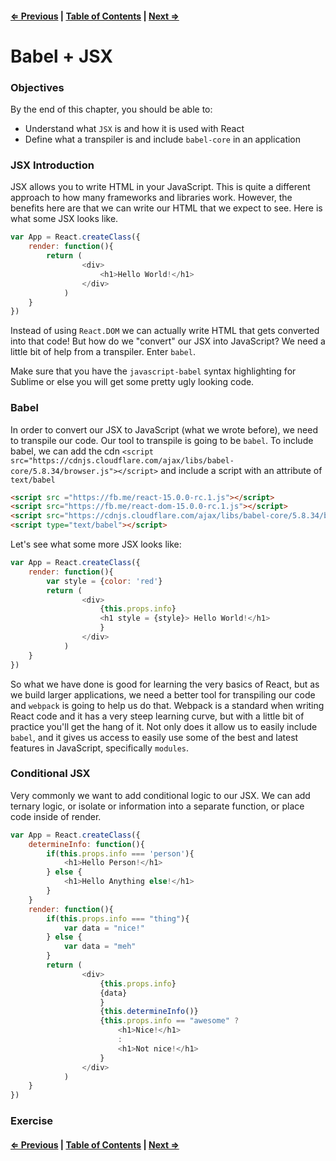 #### [⇐ Previous](./01-intro.md) | [Table of Contents](./../readme.md) | [Next ⇒](./03-webpack.md)

# Babel + JSX

### Objectives

By the end of this chapter, you should be able to:

- Understand what `JSX` is and how it is used with React
- Define what a transpiler is and include `babel-core` in an application

### JSX Introduction

JSX allows you to write HTML in your JavaScript. This is quite a different approach to how many frameworks and libraries work. However, the benefits here are that we can write our HTML that we expect to see. Here is what some JSX looks like.

```js
var App = React.createClass({
    render: function(){
        return (
                <div>
                    <h1>Hello World!</h1>
                </div>
            )
    }
})
```

Instead of using `React.DOM` we can actually write HTML that gets converted into that code! But how do we "convert" our JSX into JavaScript? We need a little bit of help from a transpiler. Enter `babel`.

Make sure that you have the `javascript-babel` syntax highlighting for Sublime or else you will get some pretty ugly looking code.

### Babel

In order to convert our JSX to JavaScript (what we wrote before), we need to transpile our code. Our tool to transpile is going to be `babel`. To include babel, we can add the cdn `<script src="https://cdnjs.cloudflare.com/ajax/libs/babel-core/5.8.34/browser.js"></script>` and include a script with an attribute of `text/babel`

```html
<script src ="https://fb.me/react-15.0.0-rc.1.js"></script>
<script src="https://fb.me/react-dom-15.0.0-rc.1.js"></script>
<script src="https://cdnjs.cloudflare.com/ajax/libs/babel-core/5.8.34/browser.js"></script>
<script type="text/babel"></script>
```

Let's see what some more JSX looks like:

```js
var App = React.createClass({
    render: function(){
        var style = {color: 'red'}
        return (
                <div>
                    {this.props.info}
                    <h1 style = {style}> Hello World!</h1>
                    }
                </div>
            )
    }
})
```

So what we have done is good for learning the very basics of React, but as we build larger applications, we need a better tool for transpiling our code and `webpack` is going to help us do that. Webpack is a standard when writing React code and it has a very steep learning curve, but with a little bit of practice you'll get the hang of it. Not only does it allow us to easily include `babel`, and it gives us access to easily use some of the best and latest features in JavaScript, specifically `modules`.

### Conditional JSX

Very commonly we want to add conditional logic to our JSX. We can add ternary logic, or isolate or information into a separate function, or place code inside of render.

```js
var App = React.createClass({
    determineInfo: function(){
        if(this.props.info === 'person'){
            <h1>Hello Person!</h1>
        } else {
            <h1>Hello Anything else!</h1>
        }
    }
    render: function(){
        if(this.props.info === "thing"){
            var data = "nice!"
        } else {
            var data = "meh"
        }
        return (
                <div>
                    {this.props.info}
                    {data}
                    }
                    {this.determineInfo()}
                    {this.props.info == "awesome" ? 
                        <h1>Nice!</h1>
                        :
                        <h1>Not nice!</h1>
                    }
                </div>
            )
    }
})
```

### Exercise

#### [⇐ Previous](./01-intro.md) | [Table of Contents](./../readme.md) | [Next ⇒](./03-webpack.md)